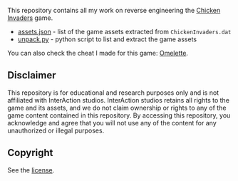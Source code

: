 This repository contains all my work on reverse engineering the [Chicken Invaders](https://www.interactionstudios.com/chickeninvaders.php) game.

-   [assets.json](assets.json) - list of the game assets extracted from `ChickenInvaders.dat`
-   [unpack.py](unpack.py) - python script to list and extract the game assets

You can also check the cheat I made for this game: [Omelette](https://github.com/LockBlock-dev/omelette).

## Disclaimer

This repository is for educational and research purposes only and is not affiliated with InterAction studios. InterAction studios retains all rights to the game and its assets, and we do not claim ownership or rights to any of the game content contained in this repository. By accessing this repository, you acknowledge and agree that you will not use any of the content for any unauthorized or illegal purposes.

## Copyright

See the [license](/LICENSE).
